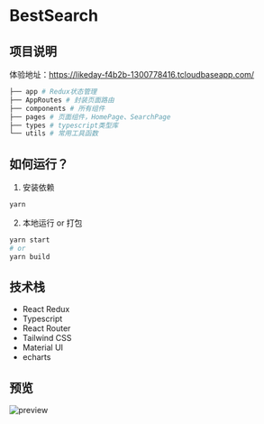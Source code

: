 # BestSearch

## 项目说明

体验地址：https://likeday-f4b2b-1300778416.tcloudbaseapp.com/

```sh
├── app # Redux状态管理
├── AppRoutes # 封装页面路由
├── components # 所有组件
├── pages # 页面组件，HomePage、SearchPage
├── types # typescript类型库
└── utils # 常用工具函数
```

## 如何运行？

1. 安装依赖

```sh
yarn
```

2. 本地运行 or 打包

```sh
yarn start
# or
yarn build
```

## 技术栈

- React Redux
- Typescript
- React Router
- Tailwind CSS
- Material UI
- echarts

## 预览

![preview](https://img-blog.csdnimg.cn/26cff7e3f7744e5b9f685f7835311b6a.png)
